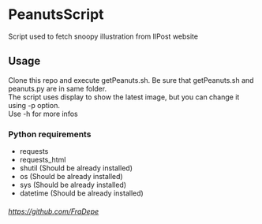 # PeanutsScript
Script used to fetch snoopy illustration from IlPost website

## Usage
Clone this repo and execute getPeanuts.sh. Be sure that getPeanuts.sh and peanuts.py are in same folder.  
The script uses display to show the latest image, but you can change it using -p option.  
Use -h for more infos

### Python requirements
  * requests
  * requests_html
  * shutil (Should be already installed)
  * os (Should be already installed)
  * sys (Should be already installed)
  * datetime (Should be already installed)

###### https://github.com/FraDepe
